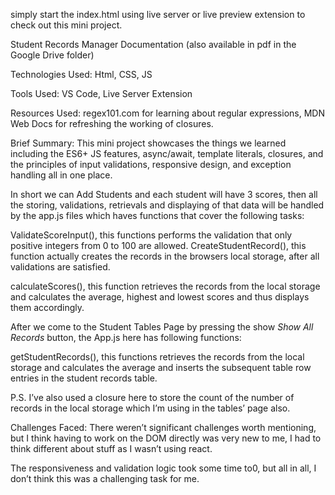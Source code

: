 simply start the index.html using live server or live preview extension to check out this mini project.

Student Records Manager Documentation (also available in pdf in the Google Drive folder)

Technologies Used: Html, CSS, JS

Tools Used: VS Code, Live Server Extension

Resources Used: regex101.com for learning about regular
expressions, MDN Web Docs for refreshing the working of
closures.

Brief Summary: This mini project showcases the things we
learned including the ES6+ JS features, async/await, template
literals, closures, and the principles of input validations,
responsive design, and exception handling all in one place.

In short we can Add Students and each student will have 3
scores, then all the storing, validations, retrievals and
displaying of that data will be handled by the app.js files
which haves functions that cover the following tasks:

ValidateScoreInput(), this functions performs the validation
that only positive integers from 0 to 100 are allowed.
CreateStudentRecord(), this function actually creates the
records in the browsers local storage, after all validations are
satisfied.

calculateScores(), this function retrieves the records from the
local storage and calculates the average, highest and lowest
scores and thus displays them accordingly.

After we come to the Student Tables Page by pressing the
show _Show All Records_ button, the App.js here has
following functions:

getStudentRecords(), this functions retrieves the records
from the local storage and calculates the average and inserts
the subsequent table row entries in the student records
table.

P.S. I’ve also used a closure here to store the count of the
number of records in the local storage which I’m using in the
tables’ page also.

Challenges Faced: There weren’t significant challenges worth
mentioning, but I think having to work on the DOM directly
was very new to me, I had to think different about stuff as I
wasn’t using react.

The responsiveness and validation logic took some time to0,
but all in all, I don’t think this was a challenging task for me.
